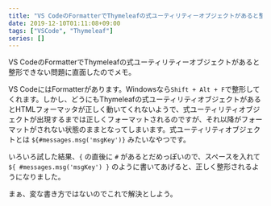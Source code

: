 ```yaml
---
title: "VS CodeのFormatterでThymeleafの式ユーティリティーオブジェクトがあると整形できない"
date: 2019-12-10T01:11:08+09:00
tags: ["VSCode", "Thymeleaf"]
series: []
---
```


VS CodeのFormatterでThymeleafの式ユーティリティーオブジェクトがあると整形できない問題に直面したのでメモ。

<!--more-->

VS CodeにはFormatterがあります。Windowsなら`Shift + Alt + F`で整形してくれます。しかし、どうにもThymeleafの式ユーティリティオブジェクトがあるとHTMLフォーマッタが正しく動いてくれないようで、式ユーティリティオブジェクトが出現するまでは正しくフォーマットされるのですが、それ以降がフォーマットがされない状態のままとなってしまいます。式ユーティリティオブジェクトとは `${#messages.msg('msgKey')}` みたいなやつです。

いろいろ試した結果、`{` の直後に `#` があるとだめっぽいので、スペースを入れて `${ #messages.msg('msgKey') }` のように書いてあげると、正しく整形されるようになりました。

まぁ、変な書き方ではないのでこれで解決としよう。

